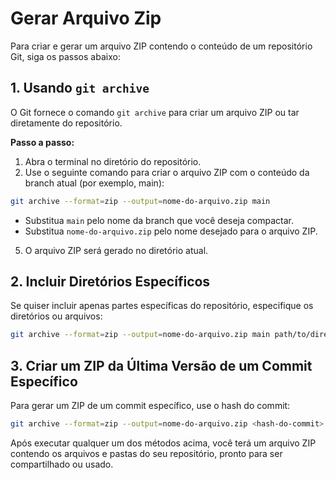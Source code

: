 # Gerar Arquivo Zip

Para criar e gerar um arquivo ZIP contendo o conteúdo de um repositório Git, siga os passos abaixo:

## 1. Usando `git archive`

O Git fornece o comando `git archive` para criar um arquivo ZIP ou tar diretamente do repositório.

**Passo a passo:**
1. Abra o terminal no diretório do repositório.
2. Use o seguinte comando para criar o arquivo ZIP com o conteúdo da branch atual (por exemplo, main):
```bash
git archive --format=zip --output=nome-do-arquivo.zip main
```
- Substitua `main` pelo nome da branch que você deseja compactar.
- Substitua `nome-do-arquivo.zip` pelo nome desejado para o arquivo ZIP.
5. O arquivo ZIP será gerado no diretório atual.

## 2. Incluir Diretórios Específicos
Se quiser incluir apenas partes específicas do repositório, especifique os diretórios ou arquivos:
```bash
git archive --format=zip --output=nome-do-arquivo.zip main path/to/directory path/to/file
```

## 3. Criar um ZIP da Última Versão de um Commit Específico
Para gerar um ZIP de um commit específico, use o hash do commit:
```bash
git archive --format=zip --output=nome-do-arquivo.zip <hash-do-commit>
```

Após executar qualquer um dos métodos acima, você terá um arquivo ZIP contendo os arquivos e pastas do seu repositório, pronto para ser compartilhado ou usado.